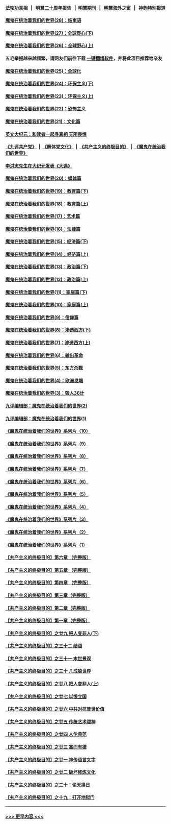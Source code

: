 #### [法轮功真相](https://github.com/gfw-breaker/truth/blob/master/README.md?t=0) &nbsp;&nbsp;|&nbsp;&nbsp; [明慧二十周年报告](https://github.com/gfw-breaker/mh-reports/blob/master/README.md?t=0) &nbsp;&nbsp;|&nbsp;&nbsp;[明慧期刊](https://github.com/gfw-breaker/mh-qikan) &nbsp;&nbsp;|&nbsp;&nbsp; [明慧海外之窗](https://github.com/gfw-breaker/mh-news/blob/master/README.md?t=0) &nbsp;&nbsp;|&nbsp;&nbsp; [神韵特别报道](https://github.com/gfw-breaker/mh-news/blob/master/shenyun.md?t=0)
#### [魔鬼在统治着我们的世界(28)：结束语](../pages/nsc422/n10936246.md?t=07141101) 
#### [魔鬼在统治着我们的世界(27)：全球野心(下)](../pages/nsc422/n10928319.md?t=07141101) 
#### [魔鬼在统治着我们的世界(26)：全球野心(上)](../pages/nsc422/n10900318.md?t=07141101) 
#### 五毛举报越来越频繁，请网友们前往下载 [一键翻墙软件](https://github.com/gfw-breaker/ssr-accounts)，并将此项目推荐给亲友
#### [魔鬼在统治着我们的世界(25)：全球化](../pages/nsc422/n10788205.md?t=07141101) 
#### [魔鬼在统治着我们的世界(24)：环保主义(下)](../pages/nsc422/n10695307.md?t=07141101) 
#### [魔鬼在统治着我们的世界(23)：环保主义(上)](../pages/nsc422/n10688613.md?t=07141101) 
#### [魔鬼在统治着我们的世界(22)：恐怖主义](../pages/nsc422/n10614727.md?t=07141101) 
#### [魔鬼在统治着我们的世界(21)：文化篇](../pages/nsc422/n10597706.md?t=07141101) 
#### [英文大纪元：和读者一起寻真相 无所畏惧](../pages/nsc422/n12542027.md?t=07141101) 
#### [《九评共产党》](https://github.com/begood0513/9ping.md/blob/master/README.md) &nbsp;|&nbsp; [《解体党文化》](../../../../jtdwh.md/blob/master/README.md)  &nbsp;|&nbsp; [《共产主义的终极目的》](../../../../gczydzjmd.md/blob/master/README.md) &nbsp;|&nbsp; [《魔鬼在统治我们的世界》](../../../../mgztzwmdsj.md/blob/master/README.md) 
#### [李洪志先生在大纪元发表《大选》](../pages/nsc422/n12534746.md?t=07141101) 
#### [魔鬼在统治着我们的世界(20)：媒体篇](../pages/nsc422/n10586579.md?t=07141101) 
#### [魔鬼在统治着我们的世界(19)：教育篇(下)](../pages/nsc422/n10564808.md?t=07141101) 
#### [魔鬼在统治着我们的世界(18)：教育篇(上)](../pages/nsc422/n10526970.md?t=07141101) 
#### [魔鬼在统治着我们的世界(17)：艺术篇](../pages/nsc422/n10499093.md?t=07141101) 
#### [魔鬼在统治着我们的世界(16)：法律篇](../pages/nsc422/n10485969.md?t=07141101) 
#### [魔鬼在统治着我们的世界(15)：经济篇(下)](../pages/nsc422/n10469975.md?t=07141101) 
#### [魔鬼在统治着我们的世界(14)：经济篇(上)](../pages/nsc422/n10457370.md?t=07141101) 
#### [魔鬼在统治着我们的世界(13)：政治篇(下)](../pages/nsc422/n10448270.md?t=07141101) 
#### [魔鬼在统治着我们的世界(12)：政治篇(上)](../pages/nsc422/n10444576.md?t=07141101) 
#### [魔鬼在统治着我们的世界(11)：家庭篇(下)](../pages/nsc422/n10440961.md?t=07141101) 
#### [魔鬼在统治着我们的世界(10)：家庭篇(上)](../pages/nsc422/n10435448.md?t=07141101) 
#### [魔鬼在统治着我们的世界(9)：信仰篇](../pages/nsc422/n10432159.md?t=07141101) 
#### [魔鬼在统治着我们的世界(8)：渗透西方(下)](../pages/nsc422/n10429603.md?t=07141101) 
#### [魔鬼在统治着我们的世界(7)：渗透西方(上)](../pages/nsc422/n10426013.md?t=07141101) 
#### [魔鬼在统治着我们的世界(6)：输出革命](../pages/nsc422/n10421536.md?t=07141101) 
#### [魔鬼在统治着我们的世界(5)：东方杀戮](../pages/nsc422/n10417707.md?t=07141101) 
#### [魔鬼在统治着我们的世界(4)：欧洲发端](../pages/nsc422/n10414890.md?t=07141101) 
#### [魔鬼在统治着我们的世界(3)：毁人36计](../pages/nsc422/n10411583.md?t=07141101) 
#### [九评编辑部：魔鬼在统治着我们的世界(2)](../pages/nsc422/n10410036.md?t=07141101) 
#### [九评编辑部：魔鬼在统治着我们的世界(1)](../pages/nsc422/n10406825.md?t=07141101) 
#### [《魔鬼在统治着我们的世界》系列片（10）](../pages/nsc422/n12292670.md?t=07141101) 
#### [《魔鬼在统治着我们的世界》系列片（9）](../pages/nsc422/n12290859.md?t=07141101) 
#### [《魔鬼在统治着我们的世界》系列片（8）](../pages/nsc422/n12287445.md?t=07141101) 
#### [《魔鬼在统治着我们的世界》系列片（7）](../pages/nsc422/n12283425.md?t=07141101) 
#### [《魔鬼在统治着我们的世界》系列片（6）](../pages/nsc422/n12282314.md?t=07141101) 
#### [《魔鬼在统治着我们的世界》系列片（5）](../pages/nsc422/n12281419.md?t=07141101) 
#### [《魔鬼在统治着我们的世界》系列片（4）](../pages/nsc422/n12274024.md?t=07141101) 
#### [《魔鬼在统治着我们的世界》系列片（3）](../pages/nsc422/n12271322.md?t=07141101) 
#### [《魔鬼在统治着我们的世界》系列片（2）](../pages/nsc422/n12269049.md?t=07141101) 
#### [《魔鬼在统治着我们的世界》系列片（1）](../pages/nsc422/n12267575.md?t=07141101) 
#### [【共产主义的终极目的】第六章 （完整版）](../pages/nsc422/n11428913.md?t=07141101) 
#### [【共产主义的终极目的】第五章 （完整版）](../pages/nsc422/n11428912.md?t=07141101) 
#### [【共产主义的终极目的】第四章 （完整版）](../pages/nsc422/n11428907.md?t=07141101) 
#### [【共产主义的终极目的】第三章（完整版）](../pages/nsc422/n11428848.md?t=07141101) 
#### [【共产主义的终极目的】第二章（完整版）](../pages/nsc422/n11428831.md?t=07141101) 
#### [【共产主义的终极目的】第一章（完整版）](../pages/nsc422/n11417651.md?t=07141101) 
#### [【共产主义的终极目的】之廿九 把人变非人(下)](../pages/nsc422/n11344140.md?t=07141101) 
#### [【共产主义的终极目的】之三十二 结语](../pages/nsc422/n11360535.md?t=07141101) 
#### [【共产主义的终极目的】之三十一 末世景观](../pages/nsc422/n11351129.md?t=07141101) 
#### [【共产主义的终极目的】之三十 几成狼世界](../pages/nsc422/n11348280.md?t=07141101) 
#### [【共产主义的终极目的】之廿八 把人变非人(上)](../pages/nsc422/n11340492.md?t=07141101) 
#### [【共产主义的终极目的】之廿七 以恨立国](../pages/nsc422/n11336944.md?t=07141101) 
#### [【共产主义的终极目的】之廿六 中共对抗普世价值](../pages/nsc422/n11324785.md?t=07141101) 
#### [【共产主义的终极目的】之廿五 传统艺术颂神](../pages/nsc422/n11296396.md?t=07141101) 
#### [【共产主义的终极目的】之廿四 人伦典范](../pages/nsc422/n11296397.md?t=07141101) 
#### [【共产主义的终极目的】之廿三 富而有德](../pages/nsc422/n11283598.md?t=07141101) 
#### [【共产主义的终极目的】之廿一 神传语言文字](../pages/nsc422/n11263265.md?t=07141101) 
#### [【共产主义的终极目的】之廿二 破坏修炼文化](../pages/nsc422/n11245728.md?t=07141101) 
#### [【共产主义的终极目的】之二十：偷天换日](../pages/nsc422/n11238846.md?t=07141101) 
#### [【共产主义的终极目的】之十九：打开地狱门](../pages/nsc422/n11206376.md?t=07141101) 

----
#### [ >>> 更早内容 <<< ](../indexes/nsc422-earlier.md)
